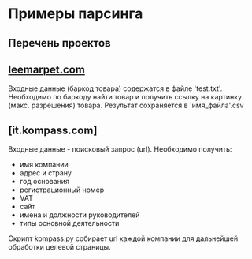 # Примеры парсинга

Перечень проектов
---
## [leemarpet.com](/pyweb-kivi/Parsing/tree/master/leemarpet)
Входные данные (баркод товара) содержатся в файле 'test.txt'.
Необходимо по баркоду найти товар и получить ссылку на картинку (макс. разрешения) товара.
Результат сохраняется в 'имя_файла'.csv

## [it.kompass.com]
Входные данные - поисковый запрос (url).
Необходимо получить:
* имя компании
* адрес и страну
* год основания
* регистрационный номер
* VAT
* сайт
* имена и должности руководителей
* типы основной деятельности

Скрипт kompass.py собирает url каждой компании для дальнейшей обработки целевой страницы.
